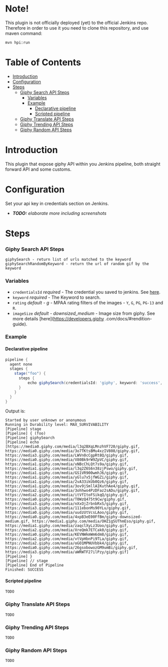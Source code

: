 # Note!
This plugin is not officially deployed (yet) to the official Jenkins repo.  
Therefore in order to use it you need to clone this repository, and use maven command:  
```
mvn hpi:run
```
# Table of Contents
- [Introduction](#introduction)
- [Configuration](#configuration)
- [Steps](#steps)
  - [Giphy Search API Steps](#giphy-search-api-steps)
    - [Variables](#variables)
    - [Example](#example)
      - [Declarative pipeline](#declarative-pipeline)
      - [Scripted pipeline](#scripted-pipeline)
  - [Giphy Translate API Steps](#giphy-translate-api-steps)
  - [Giphy Trending API Steps](#giphy-trending-api-steps)
  - [Giphy Random API Steps](#giphy-random-api-steps)
# Introduction
This plugin that expose giphy API within you Jenkins pipeline, both straight forward API and some customs.
# Configuration
Set your api key in credentials section on Jenkins.  
- ***TODO:*** *elaborate more including screenshots*
# Steps  
### Giphy Search API Steps
```
giphySearch - return list of urls matched to the keyword
giphySearchRandomByKeyword - return the url of random gif by the keyword
```
### Variables
- `credentialsId` *required* - The credential you saved to jenkins. See [here](#configuration).
- `keyword` *required* - The Keyword to search.
- `rating` *default - g* - MPAA rating filters of the images -  `Y`, `G`, `PG`, `PG-13` and `R`.
- `imageSize` *default - downsized_medium* - Image size from giphy. See more details [here](https://developers.giphy
.com/docs/#rendition-guide).
### Example
#### Declarative pipeline
```groovy
pipeline {
  agent none
  stages {
    stage("foo") {
      steps {
          echo giphySearch(credentialsId: 'giphy', keyword: 'success', rating: 'g').toString()
      }
    }
  }
}
```
Output is:
```
Started by user unknown or anonymous
Running in Durability level: MAX_SURVIVABILITY
[Pipeline] stage
[Pipeline] { (foo)
[Pipeline] giphySearch
[Pipeline] echo
[https://media0.giphy.com/media/l3q2BXqLMnzhVF720/giphy.gif, https://media0.giphy.com/media/3o7TKtsBMu4xzIV808/giphy.gif, https://media3.giphy.com/media/LWVn0cCgpRt8Q/giphy.gif, https://media0.giphy.com/media/V80Bk9rW9ZpVC/giphy.gif, https://media1.giphy.com/media/xNBcChLQt7s9a/giphy.gif, https://media1.giphy.com/media/l3q2Z6S6n38zjPswo/giphy.gif, https://media1.giphy.com/media/GS1VR900wmhJ6/giphy.gif, https://media1.giphy.com/media/yGlu7x5jfWGZi/giphy.gif, https://media1.giphy.com/media/2vA33ikUb0Qz6/giphy.gif, https://media1.giphy.com/media/3ov9jSmllAIKuthAe4/giphy.gif, https://media2.giphy.com/media/3ohhwo4PzDFaz2sADu/giphy.gif, https://media2.giphy.com/media/itVfItoFSikqQ/giphy.gif, https://media0.giphy.com/media/T0WzQ475t9Cw/giphy.gif, https://media3.giphy.com/media/nXxOjZrbnbRxS/giphy.gif, https://media3.giphy.com/media/111ebonMs90YLu/giphy.gif, https://media0.giphy.com/media/uudzUtVcsLAoo/giphy.gif, https://media0.giphy.com/media/4xpB3eE00FfBm/giphy-downsized-medium.gif, https://media1.giphy.com/media/OHZ1gSUThmEso/giphy.gif, https://media1.giphy.com/media/zaqclXyLz3Uoo/giphy.gif, https://media2.giphy.com/media/XreQmk7ETCak0/giphy.gif, https://media0.giphy.com/media/KEVNWkmWm6dm8/giphy.gif, https://media2.giphy.com/media/vtVpHbnPi9TLa/giphy.gif, https://media2.giphy.com/media/oGO1MPNUVbbk4/giphy.gif, https://media0.giphy.com/media/26gsobowozGM9umBi/giphy.gif, https://media3.giphy.com/media/aWRWTF27ilPzy/giphy.gif]
[Pipeline] }
[Pipeline] // stage
[Pipeline] End of Pipeline
Finished: SUCCESS
```
#### Scripted pipeline
```groovy
TODO
```
### Giphy Translate API Steps
```
TODO
```
### Giphy Trending API Steps
```
TODO
```
### Giphy Random API Steps
```
TODO
```
